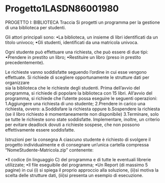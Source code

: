 # Progetto1LASDN86001980

PROGETTO I: BIBLIOTECA
Traccia
Si progetti un programma per la gestione di una biblioteca per studenti. 

Gli attori principali sono:
•La biblioteca, un insieme di libri identificati da un titolo univoco;
•Gli studenti, identificati da una matricola univoca.

Ogni studente può effettuare una richiesta, che può essere di due tipi:
•Prendere in prestito un libro;
•Restituire un libro (preso in prestito precedentemente).

Le richieste vanno soddisfatte seguendo l’ordine in cui esse vengono effettuate.
Si  richiede  di  scegliere  opportunamente  le  strutture  dati per  organizzare  
sia  la  biblioteca  che le  richieste degli studenti. 
Prima dell’avvio del programma, si richiede di popolare la biblioteca con 15 libri.
All’avvio del programma, si richiede che l’utente possa eseguire le 
seguenti operazioni:
1.Aggiungere una richiesta di uno studente;
2.Prendere in carico una richiesta, ovvero:
	a.Soddisfare la richiesta oppure
	b.Sospendere la richiesta (se il libro richiesto è momentaneamente non disponibile)
3.Terminare, solo se tutte le richieste sono state soddisfatte.
Implementare,  inoltre,  un  criterio  per  evitare deadlock
dovuti  a  richieste  sospese,  che  non  possono effettivamente essere soddisfatte.

Istruzioni per la consegna
A ciascuno studente è richiesto di svolgere il progetto individualmente e 
di consegnare un’unica cartella compressa “NomeStudente-Matricola.zip” contenente:

•Il codice (in linguaggio C) del programma e di tutte le eventuali librerie utilizzate;
•Il file eseguibile del programma;
•Un Report (di massimo 5 pagine) in cui 
  (i) si spiega il proprio approccio alla soluzione,
  (ii)si motiva la scelta delle strutture dati,
  (iii)si presenta un esempio di esecuzione.
